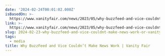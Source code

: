 ```yaml
---
date: '2024-02-24T00:01:02.000Z'
isBasedOn: >-
  https://www.vanityfair.com/news/2023/05/why-buzzfeed-and-vice-couldnt-make-news-work
link: >-
  https://www.vanityfair.com/news/2023/05/why-buzzfeed-and-vice-couldnt-make-news-work
slug: 2024-02-23-why-buzzfeed-and-vice-couldnt-make-news-work-or-vanity-fair
tags:
  - media
title: Why BuzzFeed and Vice Couldn’t Make News Work | Vanity Fair
---
```



